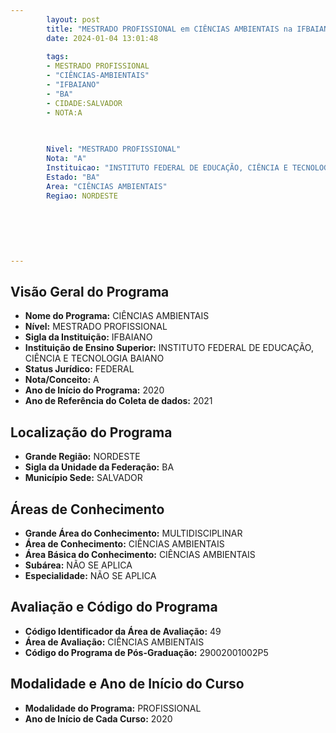 ```yaml
---
        layout: post
        title: "MESTRADO PROFISSIONAL em CIÊNCIAS AMBIENTAIS na IFBAIANO  "
        date: 2024-01-04 13:01:48
     
        tags:
        - MESTRADO PROFISSIONAL
        - "CIÊNCIAS-AMBIENTAIS"
        - "IFBAIANO"
        - "BA"
        - CIDADE:SALVADOR
        - NOTA:A
        
       

        Nivel: "MESTRADO PROFISSIONAL"
        Nota: "A"
        Instituicao: "INSTITUTO FEDERAL DE EDUCAÇÃO, CIÊNCIA E TECNOLOGIA BAIANO"
        Estado: "BA"
        Area: "CIÊNCIAS AMBIENTAIS"
        Regiao: NORDESTE
        
        
        
        
        
        
---
```

## Visão Geral do Programa
- **Nome do Programa:** CIÊNCIAS AMBIENTAIS
- **Nível:** MESTRADO PROFISSIONAL
- **Sigla da Instituição:** IFBAIANO
- **Instituição de Ensino Superior:** INSTITUTO FEDERAL DE EDUCAÇÃO, CIÊNCIA E TECNOLOGIA BAIANO
- **Status Jurídico:** FEDERAL
- **Nota/Conceito:** A
- **Ano de Início do Programa:** 2020
- **Ano de Referência do Coleta de dados:** 2021

## Localização do Programa
- **Grande Região:** NORDESTE
- **Sigla da Unidade da Federação:** BA
- **Município Sede:** SALVADOR

## Áreas de Conhecimento
- **Grande Área do Conhecimento:** MULTIDISCIPLINAR
- **Área de Conhecimento:** CIÊNCIAS AMBIENTAIS
- **Área Básica do Conhecimento:** CIÊNCIAS AMBIENTAIS
- **Subárea:** NÃO SE APLICA
- **Especialidade:** NÃO SE APLICA

## Avaliação e Código do Programa
- **Código Identificador da Área de Avaliação:** 49
- **Área de Avaliação:** CIÊNCIAS AMBIENTAIS
- **Código do Programa de Pós-Graduação:** 29002001002P5


## Modalidade e Ano de Início do Curso
- **Modalidade do Programa:** PROFISSIONAL
- **Ano de Início de Cada Curso:** 2020
